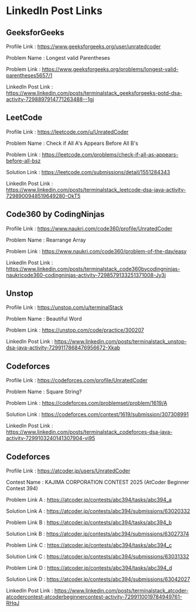# LinkedIn Post Links

## GeeksforGeeks

Profile Link : https://www.geeksforgeeks.org/user/unratedcoder

Problem Name : Longest valid Parentheses

Problem Link : https://www.geeksforgeeks.org/problems/longest-valid-parentheses5657/1

LinkedIn Post Link : https://www.linkedin.com/posts/terminalstack_geeksforgeeks-potd-dsa-activity-7298897914771263488--1gj

## LeetCode

Profile Link : https://leetcode.com/u/UnratedCoder

Problem Name : Check if All A's Appears Before All B's

Problem Link : https://leetcode.com/problems/check-if-all-as-appears-before-all-bsz

Solution Link : https://leetcode.com/submissions/detail/1551284343

LinkedIn Post Link : https://www.linkedin.com/posts/terminalstack_leetcode-dsa-java-activity-7298900948519649280-OkT5

## Code360 by CodingNinjas

Profile Link : https://www.naukri.com/code360/profile/UnratedCoder

Problem Name : Rearrange Array

Problem Link : https://www.naukri.com/code360/problem-of-the-day/easy

LinkedIn Post Link : https://www.linkedin.com/posts/terminalstack_code360bycodingninjas-naukricode360-codingninjas-activity-7298579133251371008-Jy3j

## Unstop

Profile Link : https://unstop.com/u/terminalStack

Problem Name : Beautiful Word

Problem Link : https://unstop.com/code/practice/300207

LinkedIn Post Link : https://www.linkedin.com/posts/terminalstack_unstop-dsa-java-activity-7299117868476956672-Xkab

## Codeforces

Profile Link : https://codeforces.com/profile/UnratedCoder

Problem Name : Square String?

Problem Link : https://codeforces.com/problemset/problem/1619/A

Solution Link : https://codeforces.com/contest/1619/submission/307308991

LinkedIn Post Link : https://www.linkedin.com/posts/terminalstack_codeforces-dsa-java-activity-7299103240141307904-vj95

## Codeforces

Profile Link : https://atcoder.jp/users/UnratedCoder

Contest Name : KAJIMA CORPORATION CONTEST 2025 (AtCoder Beginner Contest 394)

Problem Link A : https://atcoder.jp/contests/abc394/tasks/abc394_a

Solution Link A : https://atcoder.jp/contests/abc394/submissions/63020332

Problem Link B : https://atcoder.jp/contests/abc394/tasks/abc394_b

Solution Link B : https://atcoder.jp/contests/abc394/submissions/63027374

Problem Link C : https://atcoder.jp/contests/abc394/tasks/abc394_c

Solution Link C : https://atcoder.jp/contests/abc394/submissions/63031332

Problem Link D : https://atcoder.jp/contests/abc394/tasks/abc394_d

Solution Link D : https://atcoder.jp/contests/abc394/submissions/63042027

LinkedIn Post Link : https://www.linkedin.com/posts/terminalstack_atcoder-atcodercontest-atcoderbeginnercontest-activity-7299110019784949761-RHqJ
